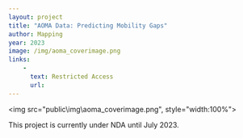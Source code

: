 ```yaml
---
layout: project
title: "AOMA Data: Predicting Mobility Gaps"
author: Mapping
year: 2023
image: /img/aoma_coverimage.png
links:
    -
      text: Restricted Access
      url: 
---
```

<img src="public\img\aoma_coverimage.png", style="width:100%">

This project is currently under NDA until July 2023.